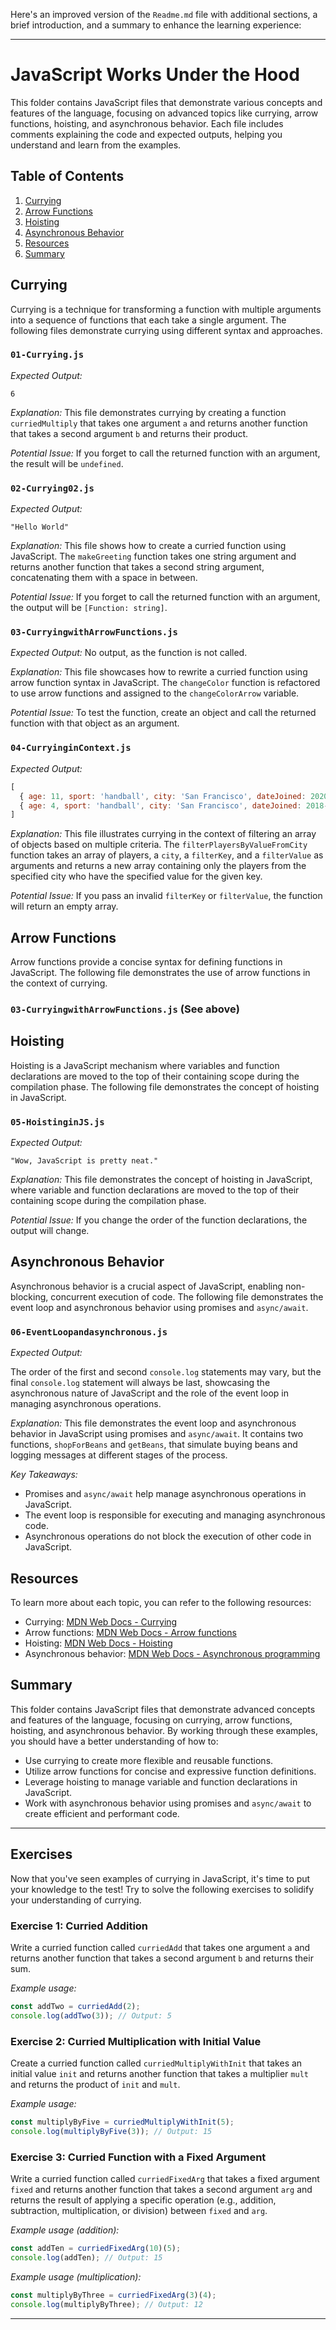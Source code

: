 Here's an improved version of the `Readme.md` file with additional sections, a brief introduction, and a summary to enhance the learning experience:

---

# JavaScript Works Under the Hood

This folder contains JavaScript files that demonstrate various concepts and features of the language, focusing on advanced topics like currying, arrow functions, hoisting, and asynchronous behavior. Each file includes comments explaining the code and expected outputs, helping you understand and learn from the examples.

## Table of Contents

1. [Currying](#currying)
2. [Arrow Functions](#arrow-functions)
3. [Hoisting](#hoisting)
4. [Asynchronous Behavior](#asynchronous-behavior)
5. [Resources](#resources)
6. [Summary](#summary)

## Currying

Currying is a technique for transforming a function with multiple arguments into a sequence of functions that each take a single argument. The following files demonstrate currying using different syntax and approaches.

### `01-Currying.js`

*Expected Output:*

```
6
```

*Explanation:* This file demonstrates currying by creating a function `curriedMultiply` that takes one argument `a` and returns another function that takes a second argument `b` and returns their product.

*Potential Issue:* If you forget to call the returned function with an argument, the result will be `undefined`.

### `02-Currying02.js`

*Expected Output:*

```
"Hello World"
```

*Explanation:* This file shows how to create a curried function using JavaScript. The `makeGreeting` function takes one string argument and returns another function that takes a second string argument, concatenating them with a space in between.

*Potential Issue:* If you forget to call the returned function with an argument, the output will be `[Function: string]`.

### `03-CurryingwithArrowFunctions.js`

*Expected Output:* No output, as the function is not called.

*Explanation:* This file showcases how to rewrite a curried function using arrow function syntax in JavaScript. The `changeColor` function is refactored to use arrow functions and assigned to the `changeColorArrow` variable.

*Potential Issue:* To test the function, create an object and call the returned function with that object as an argument.

### `04-CurryinginContext.js`

*Expected Output:*

```javascript
[
  { age: 11, sport: 'handball', city: 'San Francisco', dateJoined: 2020-08-21T00:00:00.000Z },
  { age: 4, sport: 'handball', city: 'San Francisco', dateJoined: 2018-03-10T00:00:00.000Z }
]
```

*Explanation:* This file illustrates currying in the context of filtering an array of objects based on multiple criteria. The `filterPlayersByValueFromCity` function takes an array of players, a `city`, a `filterKey`, and a `filterValue` as arguments and returns a new array containing only the players from the specified city who have the specified value for the given key.

*Potential Issue:* If you pass an invalid `filterKey` or `filterValue`, the function will return an empty array.

## Arrow Functions

Arrow functions provide a concise syntax for defining functions in JavaScript. The following file demonstrates the use of arrow functions in the context of currying.

### `03-CurryingwithArrowFunctions.js` (See above)

## Hoisting

Hoisting is a JavaScript mechanism where variables and function declarations are moved to the top of their containing scope during the compilation phase. The following file demonstrates the concept of hoisting in JavaScript.

### `05-HoistinginJS.js`

*Expected Output:*

```
"Wow, JavaScript is pretty neat."
```

*Explanation:* This file demonstrates the concept of hoisting in JavaScript, where variable and function declarations are moved to the top of their containing scope during the compilation phase.

*Potential Issue:* If you change the order of the function declarations, the output will change.

## Asynchronous Behavior

Asynchronous behavior is a crucial aspect of JavaScript, enabling non-blocking, concurrent execution of code. The following file demonstrates the event loop and asynchronous behavior using promises and `async/await`.

### `06-EventLoopandasynchronous.js`

*Expected Output:*

The order of the first and second `console.log` statements may vary, but the final `console.log` statement will always be last, showcasing the asynchronous nature of JavaScript and the role of the event loop in managing asynchronous operations.

*Explanation:* This file demonstrates the event loop and asynchronous behavior in JavaScript using promises and `async/await`. It contains two functions, `shopForBeans` and `getBeans`, that simulate buying beans and logging messages at different stages of the process.

*Key Takeaways:*

* Promises and `async/await` help manage asynchronous operations in JavaScript.
* The event loop is responsible for executing and managing asynchronous code.
* Asynchronous operations do not block the execution of other code in JavaScript.

## Resources

To learn more about each topic, you can refer to the following resources:

* Currying: [MDN Web Docs - Currying](https://developer.mozilla.org/en-US/docs/Glossary/Currying)
* Arrow functions: [MDN Web Docs - Arrow functions](https://developer.mozilla.org/en-US/docs/Web/JavaScript/Reference/Functions/Arrow_functions)
* Hoisting: [MDN Web Docs - Hoisting](https://developer.mozilla.org/en-US/docs/Glossary/Hoisting)
* Asynchronous behavior: [MDN Web Docs - Asynchronous programming](https://developer.mozilla.org/en-US/docs/Web/JavaScript/Guide/Async_and_forawait_of)

## Summary

This folder contains JavaScript files that demonstrate advanced concepts and features of the language, focusing on currying, arrow functions, hoisting, and asynchronous behavior. By working through these examples, you should have a better understanding of how to:

* Use currying to create more flexible and reusable functions.
* Utilize arrow functions for concise and expressive function definitions.
* Leverage hoisting to manage variable and function declarations in JavaScript.
* Work with asynchronous behavior using promises and `async/await` to create efficient and performant code.


---

## Exercises

Now that you've seen examples of currying in JavaScript, it's time to put your knowledge to the test! Try to solve the following exercises to solidify your understanding of currying.

### Exercise 1: Curried Addition

Write a curried function called `curriedAdd` that takes one argument `a` and returns another function that takes a second argument `b` and returns their sum.

*Example usage:*

```javascript
const addTwo = curriedAdd(2);
console.log(addTwo(3)); // Output: 5
```

### Exercise 2: Curried Multiplication with Initial Value

Create a curried function called `curriedMultiplyWithInit` that takes an initial value `init` and returns another function that takes a multiplier `mult` and returns the product of `init` and `mult`.

*Example usage:*

```javascript
const multiplyByFive = curriedMultiplyWithInit(5);
console.log(multiplyByFive(3)); // Output: 15
```

### Exercise 3: Curried Function with a Fixed Argument

Write a curried function called `curriedFixedArg` that takes a fixed argument `fixed` and returns another function that takes a second argument `arg` and returns the result of applying a specific operation (e.g., addition, subtraction, multiplication, or division) between `fixed` and `arg`.

*Example usage (addition):*

```javascript
const addTen = curriedFixedArg(10)(5);
console.log(addTen); // Output: 15
```

*Example usage (multiplication):*

```javascript
const multiplyByThree = curriedFixedArg(3)(4);
console.log(multiplyByThree); // Output: 12
```

---

